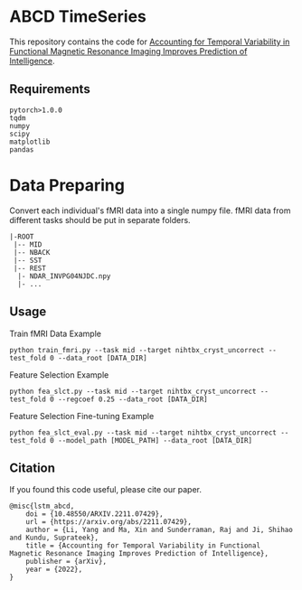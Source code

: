 # ABCD TimeSeries

This repository contains the code for [Accounting for Temporal Variability in Functional Magnetic Resonance Imaging Improves Prediction of Intelligence](https://arxiv.org/abs/2211.07429).


## Requirements
    pytorch>1.0.0
    tqdm
    numpy
    scipy
    matplotlib
    pandas

# Data Preparing
Convert each individual's fMRI data into a single numpy file. fMRI data from different tasks should be put in separate folders.

    |-ROOT
     |-- MID
     |-- NBACK
     |-- SST
     |-- REST
      |- NDAR_INVPG04NJDC.npy
      |- ...

## Usage
Train fMRI Data Example

    python train_fmri.py --task mid --target nihtbx_cryst_uncorrect --test_fold 0 --data_root [DATA_DIR]

Feature Selection Example

    python fea_slct.py --task mid --target nihtbx_cryst_uncorrect --test_fold 0 --regcoef 0.25 --data_root [DATA_DIR]

Feature Selection Fine-tuning Example

    python fea_slct_eval.py --task mid --target nihtbx_cryst_uncorrect --test_fold 0 --model_path [MODEL_PATH] --data_root [DATA_DIR]

        
## Citation
If you found this code useful, please cite our paper.

    @misc{lstm_abcd,
        doi = {10.48550/ARXIV.2211.07429},
        url = {https://arxiv.org/abs/2211.07429},
        author = {Li, Yang and Ma, Xin and Sunderraman, Raj and Ji, Shihao and Kundu, Suprateek},
        title = {Accounting for Temporal Variability in Functional Magnetic Resonance Imaging Improves Prediction of Intelligence},
        publisher = {arXiv},
        year = {2022},
    }
